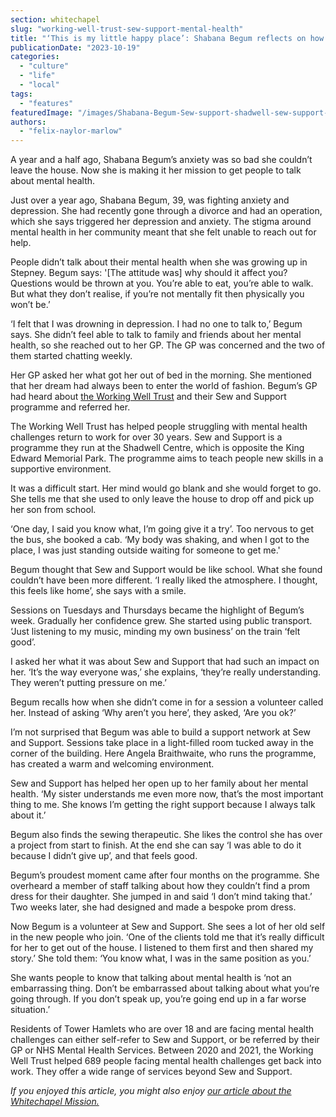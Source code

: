 ```yaml
---
section: whitechapel
slug: "working-well-trust-sew-support-mental-health"
title: "‘This is my little happy place’: Shabana Begum reflects on how sewing helped her talk about mental health"
publicationDate: "2023-10-19"
categories: 
  - "culture"
  - "life"
  - "local"
tags: 
  - "features"
featuredImage: "/images/Shabana-Begum-Sew-support-shadwell-sew-support-mental-health.jpg"
authors: 
  - "felix-naylor-marlow"
---
```


A year and a half ago, Shabana Begum’s anxiety was so bad she couldn’t leave the house. Now she is making it her mission to get people to talk about mental health. 

Just over a year ago, Shabana Begum, 39, was fighting anxiety and depression. She had recently gone through a divorce and had an operation, which she says triggered her depression and anxiety. The stigma around mental health in her community meant that she felt unable to reach out for help.

People didn’t talk about their mental health when she was growing up in Stepney. Begum says: '\[The attitude was\] why should it affect you? Questions would be thrown at you. You’re able to eat, you’re able to walk. But what they don’t realise, if you’re not mentally fit then physically you won’t be.’

‘I felt that I was drowning in depression. I had no one to talk to,’ Begum says. She didn’t feel able to talk to family and friends about her mental health, so she reached out to her GP. The GP was concerned and the two of them started chatting weekly.

Her GP asked her what got her out of bed in the morning. She mentioned that her dream had always been to enter the world of fashion. Begum’s GP had heard about [the Working Well Trust](https://workingwelltrust.org/) and their Sew and Support programme and referred her.

The Working Well Trust has helped people struggling with mental health challenges return to work for over 30 years. Sew and Support is a programme they run at the Shadwell Centre, which is opposite the King Edward Memorial Park. The programme aims to teach people new skills in a supportive environment.

It was a difficult start. Her mind would go blank and she would forget to go. She tells me that she used to only leave the house to drop off and pick up her son from school. 

‘One day, I said you know what, I’m going give it a try’. Too nervous to get the bus, she booked a cab. ‘My body was shaking, and when I got to the place, I was just standing outside waiting for someone to get me.' 

Begum thought that Sew and Support would be like school. What she found couldn’t have been more different. ‘I really liked the atmosphere. I thought, this feels like home’, she says with a smile. 

Sessions on Tuesdays and Thursdays became the highlight of Begum’s week. Gradually her confidence grew. She started using public transport. ‘Just listening to my music, minding my own business’ on the train ‘felt good’. 

I asked her what it was about Sew and Support that had such an impact on her. ‘It’s the way everyone was,’ she explains, ‘they’re really understanding. They weren’t putting pressure on me.’ 

Begum recalls how when she didn’t come in for a session a volunteer called her. Instead of asking ‘Why aren’t you here’, they asked, ‘Are you ok?’

I’m not surprised that Begum was able to build a support network at Sew and Support. Sessions take place in a light-filled room tucked away in the corner of the building. Here Angela Braithwaite, who runs the programme, has created a warm and welcoming environment.

Sew and Support has helped her open up to her family about her mental health. ‘My sister understands me even more now, that’s the most important thing to me. She knows I’m getting the right support because I always talk about it.’

Begum also finds the sewing therapeutic. She likes the control she has over a project from start to finish. At the end she can say ‘I was able to do it because I didn’t give up’, and that feels good. 

Begum’s proudest moment came after four months on the programme. She overheard a member of staff talking about how they couldn’t find a prom dress for their daughter. She jumped in and said ‘I don’t mind taking that.’ Two weeks later, she had designed and made a bespoke prom dress. 

Now Begum is a volunteer at Sew and Support. She sees a lot of her old self in the new people who join. ‘One of the clients told me that it’s really difficult for her to get out of the house. I listened to them first and then shared my story.’ She told them: ‘You know what, I was in the same position as you.’

She wants people to know that talking about mental health is ‘not an embarrassing thing. Don’t be embarrassed about talking about what you’re going through. If you don’t speak up, you’re going end up in a far worse situation.’ 

Residents of Tower Hamlets who are over 18 and are facing mental health challenges can either self-refer to Sew and Support, or be referred by their GP or NHS Mental Health Services. Between 2020 and 2021, the Working Well Trust helped 689 people facing mental health challenges get back into work. They offer a wide range of services beyond Sew and Support.

_If you enjoyed this article, you might also enjoy [our article about the Whitechapel Mission.](https://whitechapellondon.co.uk/mission-homeless-shelter-doubles-capacity-since-covid-19-pandemic/)_
